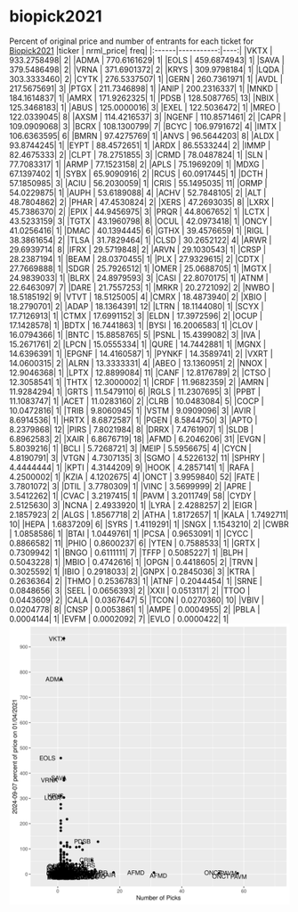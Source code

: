 # biopick2021
Percent of original price and number of entrants for each ticket for [Biopick2021](https://twitter.com/hashtag/Biopick2021)
|ticker |  nrml_price| freq|
|:------|-----------:|----:|
|VKTX   | 933.2758498|    2|
|ADMA   | 770.6161629|    1|
|EOLS   | 459.6874943|    1|
|SAVA   | 379.5486498|    2|
|VRNA   | 371.6901372|    2|
|KRYS   | 309.9798184|    1|
|LQDA   | 303.3333460|    2|
|CYTK   | 276.5337507|    1|
|GERN   | 260.7361971|    1|
|AVDL   | 217.5675691|    3|
|PTGX   | 211.7346898|    1|
|ANIP   | 200.2316337|    1|
|MNKD   | 184.1614837|    1|
|AMRX   | 171.9262325|    1|
|PDSB   | 128.5087765|   13|
|NBIX   | 125.3468183|    1|
|ABUS   | 125.0000016|    3|
|EXEL   | 122.5036472|    1|
|MREO   | 122.0339045|    8|
|AXSM   | 114.4216537|    3|
|NGENF  | 110.8571461|    2|
|CAPR   | 109.0909068|    3|
|BCRX   | 108.1300799|    7|
|BCYC   | 106.9791672|    4|
|IMTX   | 106.6363595|    6|
|BMRN   |  97.4275769|    1|
|ANVS   |  96.5644203|    8|
|ALDX   |  93.8744245|    1|
|EYPT   |  88.4572651|    1|
|ARDX   |  86.5533244|    2|
|IMMP   |  82.4675333|    2|
|CLPT   |  78.2751855|    3|
|CRMD   |  78.0487824|    1|
|SLN    |  77.7083317|    1|
|ARMP   |  77.1523158|    2|
|APLS   |  75.1969209|    1|
|MDXG   |  67.1397402|    1|
|SYBX   |  65.9090916|    2|
|RCUS   |  60.0917445|    1|
|DCTH   |  57.1850985|    3|
|ACIU   |  56.2030059|    1|
|CRIS   |  55.1495035|   11|
|ORMP   |  54.0229875|    1|
|AUPH   |  53.6189088|    4|
|ACHV   |  52.7848105|    2|
|ALT    |  48.7804862|    2|
|PHAR   |  47.4530824|    2|
|XERS   |  47.2693035|    8|
|LXRX   |  45.7386370|    2|
|EPIX   |  44.9456975|    3|
|PRQR   |  44.8067652|    1|
|LCTX   |  43.5233159|    3|
|TGTX   |  43.1960798|    8|
|OCUL   |  42.0973418|    1|
|ONCY   |  41.0256416|    1|
|DMAC   |  40.1394445|    6|
|GTHX   |  39.4576659|    1|
|RIGL   |  38.3861654|    2|
|TLSA   |  31.7829464|    1|
|CLSD   |  30.2652122|    4|
|ARWR   |  29.6939714|    8|
|IFRX   |  29.5719848|    2|
|ARVN   |  29.1030543|    1|
|CRSP   |  28.2387194|    1|
|BEAM   |  28.0370455|    1|
|PLX    |  27.9329615|    2|
|CDTX   |  27.7669888|    1|
|SDGR   |  25.7926512|    1|
|OMER   |  25.0688705|    1|
|MGTX   |  24.9839033|    1|
|BLRX   |  24.8979593|    3|
|CASI   |  22.8070175|    1|
|ATNM   |  22.6463097|    7|
|DARE   |  21.7557253|    1|
|MRKR   |  20.2721092|    2|
|NWBO   |  18.5185192|    9|
|VTVT   |  18.5125005|    4|
|CMRX   |  18.4873940|    2|
|XBIO   |  18.2790701|    2|
|ADAP   |  18.1364391|   12|
|LTRN   |  18.1144080|    1|
|SCYX   |  17.7126913|    1|
|CTMX   |  17.6991152|    3|
|ELDN   |  17.3972596|    2|
|OCUP   |  17.1428578|    1|
|BDTX   |  16.7441863|    1|
|BYSI   |  16.2006583|    1|
|CLOV   |  16.0794366|    1|
|BNTC   |  15.8858765|    5|
|PSNL   |  15.4399082|    3|
|IVA    |  15.2671761|    2|
|LPCN   |  15.0555334|    1|
|QURE   |  14.7442881|    1|
|MGNX   |  14.6396391|    1|
|EPGNF  |  14.4160587|    1|
|PYNKF  |  14.3589741|    2|
|VXRT   |  14.0600315|    2|
|ALRN   |  13.3333331|    4|
|ABEO   |  13.1360951|    2|
|NNOX   |  12.9046368|    1|
|LPTX   |  12.8899084|   11|
|CANF   |  12.8176789|    2|
|CTSO   |  12.3058541|    1|
|THTX   |  12.3000002|    1|
|CRDF   |  11.9682359|    2|
|AMRN   |  11.9284294|    1|
|GRTS   |  11.5479110|    6|
|RGLS   |  11.2307695|    3|
|PPBT   |  11.1083747|    1|
|ACET   |  11.0283160|    2|
|CLRB   |  10.0483084|    5|
|COCP   |  10.0472816|    1|
|TRIB   |   9.8060945|    1|
|VSTM   |   9.0909096|    3|
|AVIR   |   8.6914536|    1|
|HRTX   |   8.6872587|    1|
|PGEN   |   8.5844750|    3|
|APTO   |   8.2379868|   12|
|PIRS   |   7.8021984|    8|
|DRRX   |   7.4761907|    1|
|SLDB   |   6.8962583|    2|
|XAIR   |   6.8676719|   18|
|AFMD   |   6.2046206|   31|
|EVGN   |   5.8039216|    1|
|BCLI   |   5.7268721|    3|
|MEIP   |   5.5956675|    4|
|CYCN   |   4.8190791|    3|
|VTGN   |   4.7307135|    3|
|SGMO   |   4.5226132|   11|
|SPHRY  |   4.4444444|    1|
|KPTI   |   4.3144209|    9|
|HOOK   |   4.2857141|    1|
|RAFA   |   4.2500002|    1|
|KZIA   |   4.1202675|    4|
|ONCT   |   3.9959840|   52|
|FATE   |   3.7801072|    3|
|DTIL   |   3.7780309|    1|
|VINC   |   3.5699999|    2|
|APRE   |   3.5412262|    1|
|CVAC   |   3.2197415|    1|
|PAVM   |   3.2011749|   58|
|CYDY   |   2.5125630|    3|
|NCNA   |   2.4933920|    1|
|LYRA   |   2.4288257|    2|
|EIGR   |   2.1857923|    2|
|ALGS   |   1.8567718|    2|
|ATHA   |   1.8172657|    1|
|KALA   |   1.7492711|   10|
|HEPA   |   1.6837209|    6|
|SYRS   |   1.4119291|    1|
|SNGX   |   1.1543210|    2|
|CWBR   |   1.0858586|    1|
|BTAI   |   1.0449761|    1|
|PCSA   |   0.9653091|    1|
|CYCC   |   0.8866582|   11|
|PHIO   |   0.8600237|    6|
|YTEN   |   0.7588533|    1|
|GRTX   |   0.7309942|    1|
|BNGO   |   0.6111111|    7|
|TFFP   |   0.5085227|    1|
|BLPH   |   0.5043228|    1|
|MBIO   |   0.4742616|    1|
|OPGN   |   0.4418605|    2|
|TRVN   |   0.3025592|    1|
|IBIO   |   0.2918033|    2|
|GNPX   |   0.2845036|    3|
|KTRA   |   0.2636364|    2|
|THMO   |   0.2536783|    1|
|ATNF   |   0.2044454|    1|
|SRNE   |   0.0848656|    3|
|SEEL   |   0.0656393|    2|
|XXII   |   0.0513117|    2|
|TTOO   |   0.0443609|    2|
|CALA   |   0.0367647|    5|
|TCON   |   0.0270360|   10|
|VBIV   |   0.0204778|    8|
|CNSP   |   0.0053861|    1|
|AMPE   |   0.0004955|    2|
|PBLA   |   0.0004144|    1|
|EVFM   |   0.0002092|    7|
|EVLO   |   0.0000422|    1|
![retvspicks](biopicks.png?raw=true)
